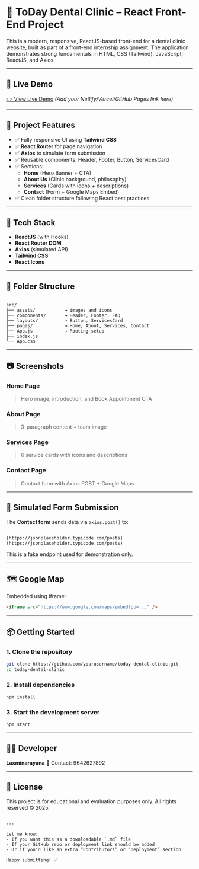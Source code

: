 
# 🦷 ToDay Dental Clinic – React Front-End Project

This is a modern, responsive, ReactJS-based front-end for a dental clinic website, built as part of a front-end internship assignment. The application demonstrates strong fundamentals in HTML, CSS (Tailwind), JavaScript, ReactJS, and Axios.

---

## 🚀 Live Demo

[👉 View Live Demo](#) *(Add your Netlify/Vercel/GitHub Pages link here)*

---

## 📌 Project Features

- ✅ Fully responsive UI using **Tailwind CSS**
- ✅ **React Router** for page navigation
- ✅ **Axios** to simulate form submission
- ✅ Reusable components: Header, Footer, Button, ServicesCard
- ✅ Sections:
  - **Home** (Hero Banner + CTA)
  - **About Us** (Clinic background, philosophy)
  - **Services** (Cards with icons + descriptions)
  - **Contact** (Form + Google Maps Embed)
- ✅ Clean folder structure following React best practices

---

## 🧱 Tech Stack

- **ReactJS** (with Hooks)
- **React Router DOM**
- **Axios** (simulated API)
- **Tailwind CSS**
- **React Icons**

---

## 📁 Folder Structure

```

src/
├── assets/           → images and icons
├── components/       → Header, Footer, FAQ
├── layouts/          → Button, ServicesCard
├── pages/            → Home, About, Services, Contact
├── App.js            → Routing setup
├── index.js
└── App.css

```

---

## 📷 Screenshots

### Home Page
> Hero image, introduction, and Book Appointment CTA

### About Page
> 3-paragraph content + team image

### Services Page
> 6 service cards with icons and descriptions

### Contact Page
> Contact form with Axios POST + Google Maps

---

## 🧪 Simulated Form Submission

The **Contact form** sends data via `axios.post()` to:
```

[https://jsonplaceholder.typicode.com/posts](https://jsonplaceholder.typicode.com/posts)

````
This is a fake endpoint used for demonstration only.

---

## 🗺️ Google Map

Embedded using iframe:
```html
<iframe src="https://www.google.com/maps/embed?pb=..." />
````

---

## 📦 Getting Started

### 1. Clone the repository

```bash
git clone https://github.com/yourusername/today-dental-clinic.git
cd today-dental-clinic
```

### 2. Install dependencies

```bash
npm install
```

### 3. Start the development server

```bash
npm start
```

---

## 👨‍💻 Developer

**Laxminarayana**
📧 Contact: 9642627892

---

## 📄 License

This project is for educational and evaluation purposes only. All rights reserved © 2025.

```

---

Let me know:
- If you want this as a downloadable `.md` file
- If your GitHub repo or deployment link should be added
- Or if you'd like an extra “Contributors” or “Deployment” section

Happy submitting! ✅
```
